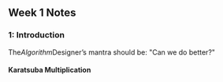 ## Week 1 Notes

### 1: Introduction
The*Algorithm*Designer’s mantra should be:
"Can we do better?"

#### Karatsuba Multiplication